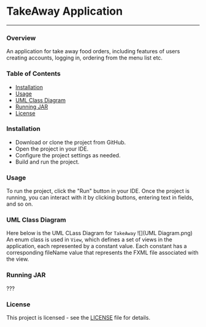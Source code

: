 # TakeAway Application

---
### Overview
An application for take away food orders, including features of users creating accounts, logging in, ordering from the menu list etc.  

### Table of Contents
- <u>Installation</u>
- <u>Usage</u>
- <u>UML Class Diagram</u>
- <u>Running JAR</u>
- <u>License</u>

### Installation
- Download or clone the project from GitHub.
- Open the project in your IDE.
- Configure the project settings as needed.
- Build and run the project.

### Usage
To run the project, click the "Run" button in your IDE. Once the project is running, you can interact with it by clicking buttons, entering text in fields, and so on.

### UML Class Diagram
Here below is the UML CLass Diagram for `TakeAway`
![](UML Diagram.png)
An enum class is used in `View`, which defines a set of views in the application, each represented by a constant value. Each constant has a corresponding fileName value that represents the FXML file associated with the view.

### Running JAR
???

### License
This project is licensed - see the [LICENSE](LICENSE) file for details.